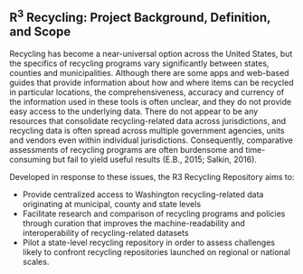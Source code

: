 ## R<sup>3</sup> Recycling: Project Background, Definition, and Scope

Recycling has become a near-universal option across the United States, but the specifics of recycling programs vary significantly between states, counties and municipalities. Although there are some apps and web-based guides that provide information about how and where items can be recycled in particular locations, the comprehensiveness, accuracy and currency of the information used in these tools is often unclear, and they do not provide easy access to the underlying data. There do not appear to be any resources that consolidate recycling-related data across jurisdictions, and recycling data is often spread across multiple government agencies, units and vendors even within individual jurisdictions. Consequently, comparative assessments of recycling programs are often burdensome and time-consuming but fail to yield useful results (E.B., 2015; Salkin, 2016).
 
Developed in response to these issues, the R3 Recycling Repository aims to:
- Provide centralized access to Washington recycling-related data originating at municipal, county and state levels
- Facilitate research and comparison of recycling programs and policies through curation that improves the machine-readability and interoperability of recycling-related datasets 
- Pilot a state-level recycling repository in order to assess challenges likely to confront recycling repositories launched on regional or national scales.
